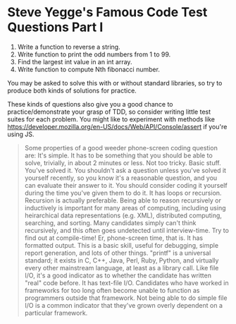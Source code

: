 # Steve Yegge's Famous Code Test Questions Part I

1. Write a function to reverse a string.
1. Write function to print the odd numbers from 1 to 99.
1. Find the largest int value in an int array.
1. Write function to compute Nth fibonacci number.

You may be asked to solve this with or without standard libraries, so try to produce both kinds of solutions for practice.

These kinds of questions also give you a good chance to practice/demonstrate your grasp of TDD, so consider writing little test suites for each problem. You might like to experiment with methods like https://developer.mozilla.org/en-US/docs/Web/API/Console/assert if you're using JS.

> Some properties of a good weeder phone-screen coding question are:
> It's simple. It has to be something that you should be able to solve, trivially, in about 2 minutes or less. Not too tricky. Basic stuff.
> You've solved it. You shouldn't ask a question unless you've solved it yourself recently, so you know it's a reasonable question, and you can evaluate their answer to it. You should consider coding it yourself during the time you've given them to do it.
> It has loops or recursion. Recursion is actually preferable. Being able to reason recursively or inductively is important for many areas of computing, including using heirarchical data representations (e.g. XML), distributed computing, searching, and sorting. Many candidates simply can't think recursively, and this often goes undetected until interview-time. Try to find out at compile-time! Er, phone-screen time, that is.
> It has formatted output. This is a basic skill, useful for debugging, simple report generation, and lots of other things. "printf" is a universal standard; it exists in C, C++, Java, Perl, Ruby, Python, and virtually every other mainstream language, at least as a library call. Like file I/O, it's a good indicator as to whether the candidate has written "real" code before.
> It has text-file I/O. Candidates who have worked in frameworks for too long often become unable to function as programmers outside that framework. Not being able to do simple file I/O is a common indicator that they've grown overly dependent on a particular framework.